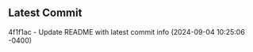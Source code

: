 
## Latest Commit
4f1f1ac - Update README with latest commit info (2024-09-04 10:25:06 -0400) <Yunxi-Zhou>
